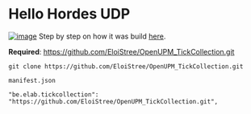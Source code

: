 # Hello Hordes UDP


[![image](https://github.com/user-attachments/assets/4fb10882-0f0e-4d24-870b-23df689fe179)](https://github.com/EloiStree/HelloRemoteUDPWS/blob/main/StepByStep.md)
Step by step on how it was build [here](https://github.com/EloiStree/HelloRemoteUDPWS/blob/main/StepByStep.md).


**Required**: https://github.com/EloiStree/OpenUPM_TickCollection.git
```
git clone https://github.com/EloiStree/OpenUPM_TickCollection.git
```
`manifest.json`
```
"be.elab.tickcollection": "https://github.com/EloiStree/OpenUPM_TickCollection.git",
```


